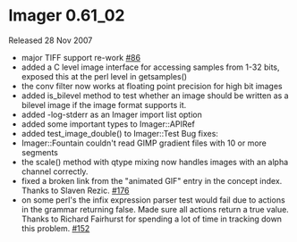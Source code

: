 # Imager 0.61_02

Released 28 Nov 2007

- major TIFF support re-work [#86](https://github.com/tonycoz/imager/issues/86) 
- added a C level image interface for accessing samples from 1-32 bits, exposed this at the perl level in getsamples() 
- the conv filter now works at floating point precision for high bit images 
- added is_bilevel method to test whether an image should be written as a bilevel image if the image format supports it. 
- added -log-stderr as an Imager import list option 
- added some important types to Imager::APIRef 
- added test_image_double() to Imager::Test Bug fixes: 
- Imager::Fountain couldn't read GIMP gradient files with 10 or more segments 
- the scale() method with qtype mixing now handles images with an alpha channel correctly. 
- fixed a broken link from the "animated GIF" entry in the concept index. Thanks to Slaven Rezic. [#176](https://github.com/tonycoz/imager/issues/176) 
- on some perl's the infix expression parser test would fail due to actions in the grammar returning false. Made sure all actions return a true value. Thanks to Richard Fairhurst for spending a lot of time in tracking down this problem. [#152](https://github.com/tonycoz/imager/issues/152)